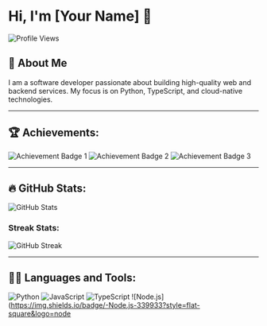 # Hi, I'm [Your Name] 👋

![Profile Views](https://komarev.com/ghpvc/?username=YourUsername&color=brightgreen)

## 🚀 About Me
I am a software developer passionate about building high-quality web and backend services. My focus is on Python, TypeScript, and cloud-native technologies.

---

## 🏆 Achievements:
![Achievement Badge 1](https://img.shields.io/badge/Achievement-1-brightgreen)
![Achievement Badge 2](https://img.shields.io/badge/Achievement-2-blue)
![Achievement Badge 3](https://img.shields.io/badge/Achievement-3-pink)

---

## 🔥 GitHub Stats:

![GitHub Stats](https://github-readme-stats.vercel.app/api?username=YourUsername&show_icons=true&theme=radical)

### Streak Stats:
![GitHub Streak](https://github-readme-streak-stats.herokuapp.com/?user=YourUsername&theme=dark)

---

## 🧑‍💻 Languages and Tools:

![Python](https://img.shields.io/badge/-Python-3776AB?style=flat-square&logo=python&logoColor=white)
![JavaScript](https://img.shields.io/badge/-JavaScript-F7DF1E?style=flat-square&logo=javascript&logoColor=black)
![TypeScript](https://img.shields.io/badge/-TypeScript-3178C6?style=flat-square&logo=typescript&logoColor=white)
![Node.js](https://img.shields.io/badge/-Node.js-339933?style=flat-square&logo=node
